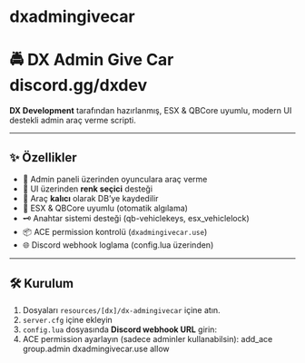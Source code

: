 # dxadmingivecar

# 🚔 DX Admin Give Car discord.gg/dxdev

**DX Development** tarafından hazırlanmış, ESX & QBCore uyumlu, modern UI destekli admin araç verme scripti.

---

## ✨ Özellikler

- 🔑 Admin paneli üzerinden oyunculara araç verme
- 🎨 UI üzerinden **renk seçici** desteği
- 🚗 Araç **kalıcı** olarak DB’ye kaydedilir
- 🔧 ESX & QBCore uyumlu (otomatik algılama)
- 🗝️ Anahtar sistemi desteği (qb-vehiclekeys, esx_vehiclelock)
- 📦 ACE permission kontrolü (`dxadmingivecar.use`)
- 🌐 Discord webhook loglama (config.lua üzerinden)

---

## 🛠️ Kurulum

1. Dosyaları `resources/[dx]/dx-admingivecar` içine atın.
2. `server.cfg` içine ekleyin
3. `config.lua` dosyasında **Discord webhook URL** girin:
4. ACE permission ayarlayın (sadece adminler kullanabilsin): add_ace group.admin dxadmingivecar.use allow
